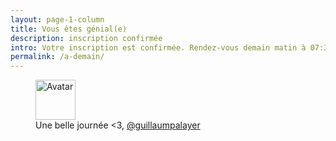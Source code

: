 ```yaml
---
layout: page-1-column
title: Vous êtes génial(e)
description: inscription confirmée
intro: Votre inscription est confirmée. Rendez-vous demain matin à 07:30 pour votre premier brief.
permalink: /a-demain/
---
```


<figure class="text-center">
  <img class="rounded-img-d64 mod-avatar" src="{{ site.author.avatar | prepend:'https://s3-eu-west-1.amazonaws.com/mdw-images/large/' }}" alt="Avatar" width="64" height="64">
  <figcaption>Une belle journée <3, <a href="https://twitter.com/guillaumpalayer" title="Twitter @guillaumpalayer" target="_blank">@guillaumpalayer</a></figcaption>
</figure>
